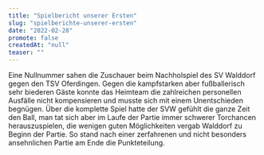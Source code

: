```yaml
---
title: "Spielbericht unserer Ersten"
slug: "spielberichte-unserer-ersten"
date: "2022-02-28"
promote: false
createdAt: "null"
teaser: ""
---
```

Eine Nullnummer sahen die Zuschauer beim Nachholspiel des SV Walddorf gegen den TSV Oferdingen. Gegen die kampfstarken aber fußballerisch sehr biederen Gäste konnte das Heimteam die zahlreichen personellen Ausfälle nicht kompensieren und musste sich mit einem Unentschieden begnügen. Über die komplette Spiel hatte der SVW gefühlt die ganze Zeit den Ball, man tat sich aber im Laufe der Partie immer schwerer Torchancen herauszuspielen, die wenigen guten Möglichkeiten vergab Walddorf zu Beginn der Partie. So stand nach einer zerfahrenen und nicht besonders ansehnlichen Partie am Ende die Punkteteilung.




